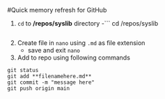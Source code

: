 #Quick memory refresh for GitHub

1. `cd` to **/repos/syslib** directory
	-```
	cd /repos/syslib
	```
2. Create file in `nano` using `.md` as file extension
	- save and exit `nano`
3. Add to repo using following commands


```
git status
git add **filenamehere.md**
git commit -m "message here"
git push origin main
```
